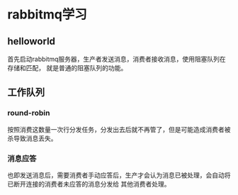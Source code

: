 # rabbitmq学习
## helloworld
首先启动rabbitmq服务器，生产者发送消息，消费者接收消息，使用阻塞队列在存储和匹配，
就是普通的阻塞队列的功能。

## 工作队列
### round-robin
按照消费这数量一次行分发任务，分发出去后就不再管了，但是可能造成消费者被杀导致消息丢失。
### 消息应答
也即发送消息后，需要消费者手动应答后，生产才会认为消息已被处理，会自动将已断开连接的消费者未应答的消息分发给
其他消费者处理。